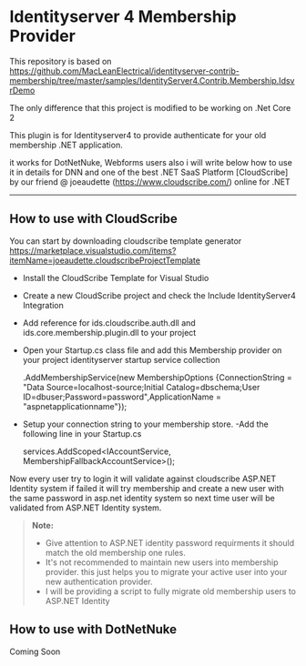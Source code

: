 ﻿﻿Identityserver 4 Membership Provider
===================


This repository is based on 
https://github.com/MacLeanElectrical/identityserver-contrib-membership/tree/master/samples/IdentityServer4.Contrib.Membership.IdsvrDemo

The only difference that this project is modified to be working on .Net Core 2

This plugin is for Identityserver4 to provide authenticate for your old membership .NET application.

it works for DotNetNuke, Webforms users also i will write below how to use it in details for DNN and one of the best .NET SaaS Platform [CloudScribe] by our friend @ joeaudette (https://www.cloudscribe.com/) online for .NET

----------


How to use with CloudScribe
-------------

You can start by downloading cloudscribe template generator
https://marketplace.visualstudio.com/items?itemName=joeaudette.cloudscribeProjectTemplate

 - Install the CloudScribe Template for Visual Studio
 - Create a new CloudScribe project and check the Include IdentityServer4 Integration
 - Add reference for ids.cloudscribe.auth.dll and ids.core.membership.plugin.dll to your project
 - Open your Startup.cs class file and add this Membership provider on your project identityserver startup service collection 

    .AddMembershipService(new MembershipOptions
    {ConnectionString = "Data Source=localhost-source;Initial Catalog=dbschema;User ID=dbuser;Password=password",ApplicationName = "aspnetapplicationname"});   

 - Setup your connection string to your membership store.
 -Add the following line in your Startup.cs

    services.AddScoped<IAccountService, MembershipFallbackAccountService>();

Now every user try to login it will validate against cloudscribe ASP.NET Identity system if failed it will try membership and create a new user with the same password in asp.net identity system so next time user will be validated from ASP.NET Identity system.

> **Note:**
> - Give attention to ASP.NET identity password requirments it should match the old membership one rules.
> - It's not recommended to maintain new users into membership provider. this just helps you to migrate your active user into your new authentication provider.
> - I will be providing a script to fully migrate old membership users to ASP.NET Identity


How to use with DotNetNuke
-------------
Coming Soon
